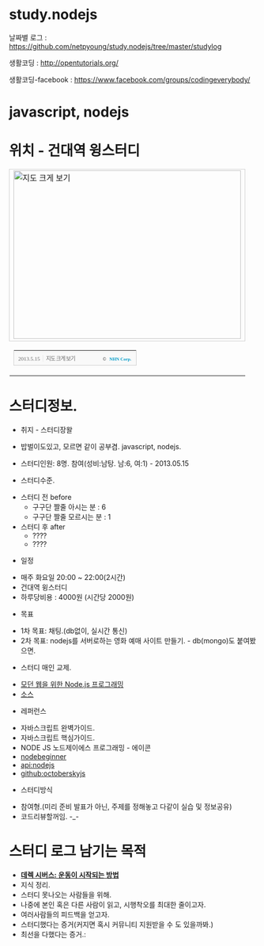 study.nodejs
============

날짜별 로그 : https://github.com/netpyoung/study.nodejs/tree/master/studylog

생활코딩 : http://opentutorials.org/

생활코딩-facebook : https://www.facebook.com/groups/codingeverybody/

# javascript, nodejs

# 위치 - 건대역 윙스터디
<table cellpadding="0" cellspacing="0" width="462"> <tr> <td style="border:1px solid #cecece;"><a href="http://map.naver.com/?dlevel=13&lat=37.5403974&lng=127.0687361&searchCoord=127.0824383%3B37.5345076&query=6rG064yAIOycmeyKpO2EsOuUlA%3D%3D&menu=location&tab=1&mapMode=0&enc=b64" target="_blank"><img src="http://prt.map.naver.com/mashupmap/print?key=p1368546827027_-468616622" width="460" height="340" alt="지도 크게 보기" title="지도 크게 보기" border="0" style="vertical-align:top;"/></a></td> </tr> <tr> <td>  <table cellpadding="0" cellspacing="0" width="100%">  <tr>  <td height="30" bgcolor="#f9f9f9" align="left" style="padding-left:9px; border-left:1px solid #cecece; border-bottom:1px solid #cecece;">   <span style="font-family: tahoma; font-size: 11px; color:#666;">2013.5.15</span>&nbsp;<span style="font-size: 11px; color:#e5e5e5;">|</span>&nbsp;<a style="font-family: dotum,sans-serif; font-size: 11px; color:#666; text-decoration: none; letter-spacing: -1px;" href="http://map.naver.com/?dlevel=13&lat=37.5403974&lng=127.0687361&searchCoord=127.0824383%3B37.5345076&query=6rG064yAIOycmeyKpO2EsOuUlA%3D%3D&menu=location&tab=1&mapMode=0&enc=b64" target="_blank">지도 크게 보기</a>  </td>  <td width="98" bgcolor="#f9f9f9" align="right" style="text-align:right; padding-right:9px; border-right:1px solid #cecece; border-bottom:1px solid #cecece;">   <span style="float:right;"><span style="font-size:9px; font-family:Verdana, sans-serif; color:#444;">&copy;&nbsp;</span>&nbsp;<a style="font-family:tahoma; font-size:9px; font-weight:bold; color:#009bc8; text-decoration:none;" href="http://www.nhncorp.com" target="_blank">NHN Corp.</a></span>  </td>  </tr>  </table> </td> </tr>  </table>


# 스터디정보.
* 취지 - 스터디장왈
 - 밥벌이도있고, 모르면 같이 공부겸. javascript, nodejs.

* 스터디인원: 8명. 참여(성비:남탕. 남:6, 여:1) - 2013.05.15

* 스터디수준.
 - 스터디 전 before
     - 구구단 짤줄 아시는 분 : 6
     - 구구단 짤줄 모르시는 분 : 1
 - 스터디 후 after
     - ????
     - ????

* 일정
 - 매주 화요일 20:00 ~ 22:00(2시간)
 - 건대역 윙스터디
 - 하루당비용 : 4000원 (시간당 2000원)

* 목표
 - 1차 목표: 채팅.(db없이, 실시간 통신)
 - 2차 목표: nodejs를 서버로하는 영화 예매 사이트 만들기. - db(mongo)도 붙여봤으면.

* 스터디 매인 교제.
 - [모던 웹을 위한 Node.js 프로그래밍]
 - [소스][src:모던 웹을 위한 Node.js 프로그래밍]

* 레퍼런스
 - 자바스크립트 완벽가이드.
 - 자바스크립트 핵심가이드.
 - NODE JS 노드제이에스 프로그래밍 - 에이콘
 - [nodebeginner]
 - [api:nodejs]
 - [github:octoberskyjs]

* 스터디방식
 - 참여형.(미리 준비 발표가 아닌, 주제를 정해놓고 다같이 실습 및 정보공유)
 - 코드리뷰할꺼임. -_-

# 스터디 로그 남기는 목적
- __[데렉 시버스: 운동이 시작되는 방법]__
- 지식 정리.
- 스터디 못나오는 사람들을 위해.
- 나중에 본인 혹은 다른 사람이 읽고, 시행착오를 최대한 줄이고자.
- 여러사람들의 피드백을 얻고자.
- 스터디했다는 증거(커지면 혹시 커뮤니티 지원받을 수 도 있을까봐.)
- 최선을 다했다는 증거.:

[모던 웹을 위한 Node.js 프로그래밍]: http://www.hanb.co.kr/book/look.html?isbn=978-89-7914-888-6
[src:모던 웹을 위한 Node.js 프로그래밍]: https://github.com/rintiantta/hanbit.modern.node
[nodebeginner]: http://www.nodebeginner.org/
[wiki:Nodejs]: http://en.wikipedia.org/wiki/Nodejs
[api:nodejs]: http://nodejs.org/docs/latest/api/
[데렉 시버스: 운동이 시작되는 방법]: http://www.ted.com/talks/lang/ko/derek_sivers_how_to_start_a_movement.html
[github:octoberskyjs]: https://github.com/octoberskyjs/home
